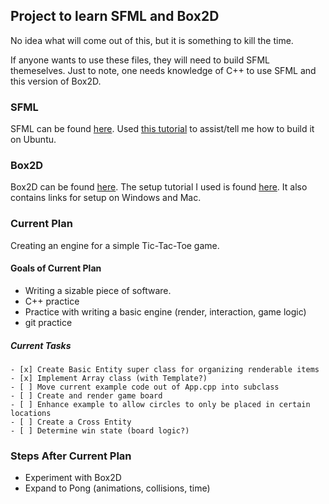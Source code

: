 ## Project to learn SFML and Box2D ##

No idea what will come out of this, but it is something to kill the time.

If anyone wants to use these files, they will need to build SFML themeselves.
Just to note, one needs knowledge of C++ to use SFML and this version of Box2D.

### SFML ###

SFML can be found [here](http://www.sfml-dev.org/download/sfml/2.0/).
Used [this tutorial](http://sfmlcoder.wordpress.com/2011/08/16/building-sfml-2-0-with-make-for-gcc/) to assist/tell me how to build it on Ubuntu.

### Box2D ###

Box2D can be found [here](https://code.google.com/p/box2d/).
The setup tutorial I used is found [here](http://www.iforce2d.net/b2dtut/setup-linux). It also contains links for setup on Windows and Mac.

### Current Plan ###

Creating an engine for a simple Tic-Tac-Toe game.

#### Goals of Current Plan ####

- Writing a sizable piece of software.
- C++ practice
- Practice with writing a basic engine (render, interaction, game logic)
- git practice

##### Current Tasks #####
```
- [x] Create Basic Entity super class for organizing renderable items
- [x] Implement Array class (with Template?)
- [ ] Move current example code out of App.cpp into subclass
- [ ] Create and render game board
- [ ] Enhance example to allow circles to only be placed in certain locations
- [ ] Create a Cross Entity
- [ ] Determine win state (board logic?)
```
### Steps After Current Plan ###

- Experiment with Box2D
- Expand to Pong (animations, collisions, time)
